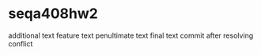 # seqa408hw2

additional text
 feature text
  penultimate text
   final text
    commit after resolving conflict
